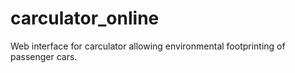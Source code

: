 # carculator_online
 Web interface for carculator allowing environmental footprinting of passenger cars.

